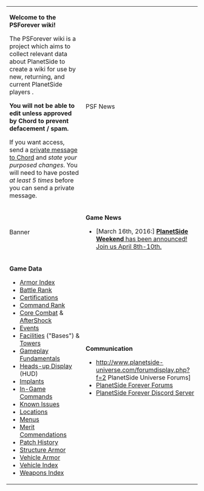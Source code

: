 <table>
<tbody>
<tr class="odd">
<td><p><strong>Welcome to the PSForever wiki!</strong></p>
<p>The PSForever wiki is a project which aims to collect relevant data about PlanetSide to create a wiki for use by new, returning, and current PlanetSide players .</p>
<p><strong>You will not be able to edit unless approved by Chord to prevent defacement / spam.</strong></p>
<p>If you want access, send a <a href="http://psforever.net/forum/ucp.php?i=ucp_pm&amp;mode=compose">private message to Chord</a> and <em>state your purposed changes</em>. You will need to have posted <em>at least 5 times</em> before you can send a private message.</p></td>
<td><p>PSF News</p></td>
</tr>
<tr class="even">
<td><p>Banner</p></td>
<td><p><strong>Game News</strong></p>
<ul>
<li>[March 16th, 2016:] <a href="http://psforever.net/forum/viewtopic.php?f=7&amp;t=159"><strong>PlanetSide Weekend</strong> has been announced! Join us April 8th-10th.</a></li>
</ul></td>
</tr>
<tr class="odd">
<td><p><strong>Game Data</strong></p>
<ul>
<li><a href="Armor_Index" title="wikilink">Armor Index</a></li>
<li><a href="Battle_Rank" title="wikilink">Battle Rank</a></li>
<li><a href="Certifications" title="wikilink">Certifications</a></li>
<li><a href="Command_Rank" title="wikilink">Command Rank</a></li>
<li><a href="Core_Combat" title="wikilink">Core Combat</a> &amp; <a href="AfterShock" title="wikilink">AfterShock</a></li>
<li><a href="Events" title="wikilink">Events</a></li>
<li><a href="Facilities" title="wikilink">Facilities</a> ("Bases") &amp; <a href="Towers" title="wikilink">Towers</a></li>
<li><a href="Gameplay_Fundamentals" title="wikilink">Gameplay Fundamentals</a></li>
<li><a href="Heads-up_Display" title="wikilink">Heads-up Display</a> (HUD)</li>
<li><a href="Implants" title="wikilink">Implants</a></li>
<li><a href="In-Game_Commands" title="wikilink">In-Game Commands</a></li>
<li><a href="Known_Issues" title="wikilink">Known Issues</a></li>
<li><a href="Locations" title="wikilink">Locations</a></li>
<li><a href="Menu" title="wikilink">Menus</a></li>
<li><a href="Merit_Commendations" title="wikilink">Merit Commendations</a></li>
<li><a href="Patches" title="wikilink">Patch History</a></li>
<li><a href="Structure_Armor" title="wikilink">Structure Armor</a></li>
<li><a href="Vehicle_Armor" title="wikilink">Vehicle Armor</a></li>
<li><a href="Vehicle_Index" title="wikilink">Vehicle Index</a></li>
<li><a href="Weapons_Index" title="wikilink">Weapons Index</a></li>
</ul></td>
<td><p><strong>Communication</strong></p>
<ul>
<li><a href="http://www.planetside-universe.com/forumdisplay.php?f=2">http://www.planetside-universe.com/forumdisplay.php?f=2</a> PlanetSide Universe Forums]</li>
<li><a href="http://psforever.net/forum/">PlanetSide Forever Forums</a></li>
<li><a href="https://discord.gg/0nRe5TNbTYoUruA4">PlanetSide Forever Discord Server</a></li>
</ul></td>
</tr>
</tbody>
</table>